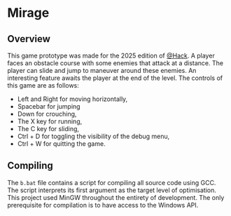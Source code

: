 # Mirage
## Overview
This game prototype was made for the 2025 edition of <a href='https://athackctf.com/' target="new">@Hack</a>. A player faces an obstacle course with some enemies that attack at a distance. The player can slide and jump to maneuver around these enemies. An interesting feature awaits the player at the end of the level. The controls of this game are as follows:
 - Left and Right for moving horizontally,
 - Spacebar for jumping
 - Down for crouching,
 - The X key for running,
 - The C key for sliding,
 - Ctrl + D for toggling the visibility of the debug menu,
 - Ctrl + W for quitting the game.
## Compiling
The `b.bat` file contains a script for compiling all source code using GCC. The script interprets its first argument as the target level of optimisation. This project used MinGW throughout the entirety of development. The only prerequisite for compilation is to have access to the Windows API.

